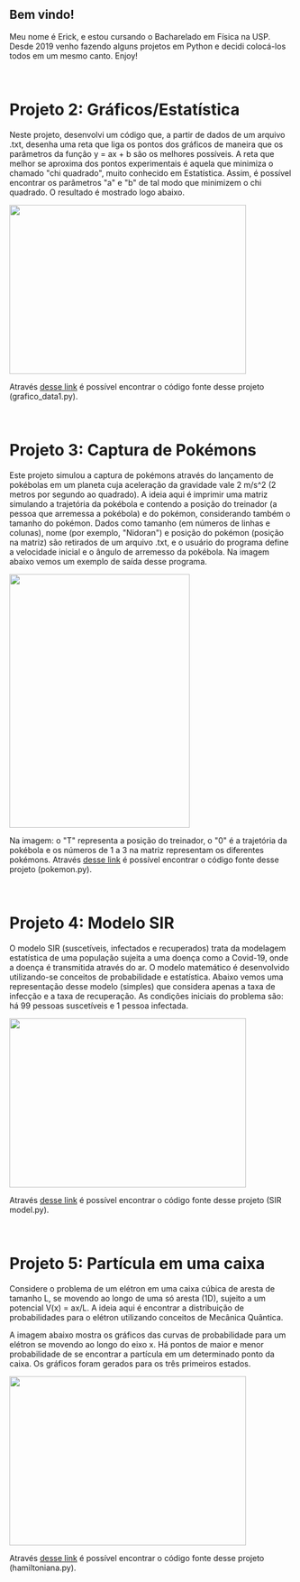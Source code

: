 ## Bem vindo!

Meu nome é Erick, e estou cursando o Bacharelado em Física na USP. Desde 2019 venho fazendo alguns projetos em Python e decidi colocá-los todos em um mesmo canto. Enjoy!

&nbsp;  
# Projeto 2: Gráficos/Estatística

Neste projeto, desenvolvi um código que, a partir de dados de um arquivo .txt, desenha uma reta que liga os pontos dos gráficos de maneira que os parâmetros da função y = ax + b são os melhores possíveis. A reta que melhor se aproxima dos pontos experimentais é aquela que minimiza o chamado "chi quadrado", muito conhecido em Estatística. Assim, é possível encontrar os parâmetros "a" e "b" de tal modo que minimizem o chi quadrado. O resultado é mostrado logo abaixo.

<img src="https://github.com/erick-chris/erick-chris.github.io/blob/gh-pages/images/filtro%20de%20wien.png?raw=True" height="300" width="420">

Através [desse link](https://github.com/erick-chris/erick-chris.github.io/tree/gh-pages/Python) é possível encontrar o código fonte desse projeto (grafico_data1.py).

&nbsp;  
# Projeto 3: Captura de Pokémons

Este projeto simulou a captura de pokémons através do lançamento de pokébolas em um planeta cuja aceleração da gravidade vale 2 m/s^2 (2 metros por segundo ao quadrado). A ideia aqui é imprimir uma matriz simulando a trajetória da pokébola e contendo a posição do treinador (a pessoa que arremessa a pokébola) e do pokémon, considerando também o tamanho do pokémon. Dados como tamanho (em números de linhas e colunas), nome (por exemplo, "Nidoran") e posição do pokémon (posição na matriz) são retirados de um arquivo .txt, e o usuário do programa define a velocidade inicial e o ângulo de arremesso da pokébola.
Na imagem abaixo vemos um exemplo de saída desse programa.

<img src="https://github.com/erick-chris/erick-chris.github.io/blob/gh-pages/images/pokemon.png?raw=True" height="450" width="320">

Na imagem: o "T" representa a posição do treinador, o "0" é a trajetória da pokébola e os números de 1 a 3 na matriz representam os diferentes pokémons.
Através [desse link](https://github.com/erick-chris/erick-chris.github.io/tree/gh-pages/Python) é possível encontrar o código fonte desse projeto (pokemon.py).

&nbsp;  
# Projeto 4: Modelo SIR

O modelo SIR (suscetíveis, infectados e recuperados) trata da modelagem estatística de uma população sujeita a uma doença como a Covid-19, onde a doença é transmitida através do ar. O modelo matemático é desenvolvido utilizando-se conceitos de probabilidade e estatística. Abaixo vemos uma representação desse modelo (simples) que considera apenas a taxa de infecção e a taxa de recuperação. As condições iniciais do problema são: há 99 pessoas suscetíveis e 1 pessoa infectada.

<img src="https://github.com/erick-chris/erick-chris.github.io/blob/gh-pages/images/SIR%20model.png?raw=True" height="300" width="420">

Através [desse link](https://github.com/erick-chris/erick-chris.github.io/tree/gh-pages/Python) é possível encontrar o código fonte desse projeto (SIR model.py).

&nbsp;  
# Projeto 5: Partícula em uma caixa

Considere o problema de um elétron em uma caixa cúbica de aresta de tamanho L, se movendo ao longo de uma só aresta (1D), sujeito a um potencial V(x) = ax/L. A ideia aqui é encontrar a distribuição de probabilidades para o elétron utilizando conceitos de Mecânica Quântica. 

A imagem abaixo mostra os gráficos das curvas de probabilidade para um elétron se movendo ao longo do eixo x. Há pontos de maior e menor probabilidade de se encontrar a partícula em um determinado ponto da caixa. Os gráficos foram gerados para os três primeiros estados.

<img src="https://github.com/erick-chris/erick-chris.github.io/blob/gh-pages/images/particle%20in%20a%20box-3.png?raw=True" height="300" width="420">

Através [desse link](https://github.com/erick-chris/erick-chris.github.io/tree/gh-pages/Python) é possível encontrar o código fonte desse projeto (hamiltoniana.py).
